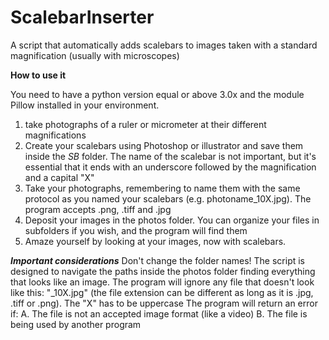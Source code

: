 # ScalebarInserter
A script that automatically adds scalebars to images taken with a standard magnification (usually with microscopes)

**************How to use it**************

You need to have a python version equal or above 3.0x and the module Pillow installed in your environment.

1. take photographs of a ruler or micrometer at their different magnifications
2. Create your scalebars using Photoshop or illustrator and save them inside the _SB_ folder. The name of the scalebar is not important, but it's essential that it ends with an underscore followed by the magnification and a capital "X"
3. Take your photographs, remembering to name them with the same protocol as you named your scalebars (e.g. photoname_10X.jpg). The program accepts .png, .tiff and .jpg
4. Deposit your images in the photos folder. You can organize your files in subfolders if you wish, and the program will find them
5. Amaze yourself by looking at your images, now with scalebars.

***Important considerations***
Don't change the folder names! The script is designed to navigate the paths inside the photos folder finding everything that looks like an image.
The program will ignore any file that doesn't look like this: "_10X.jpg" (the file extension can be different as long as it is .jpg, .tiff or .png). The "X" has to be uppercase
The program will return an error if:
A. The file is not an accepted image format (like a video)
B. The file is being used by another program


